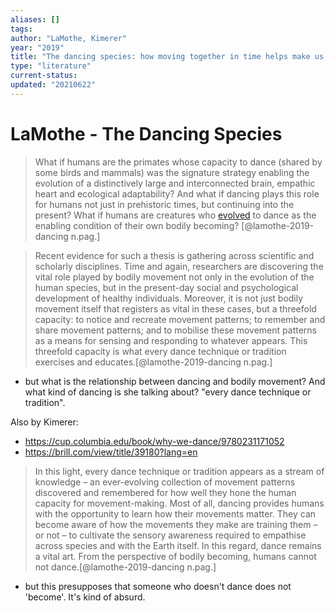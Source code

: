 ```yaml
---
aliases: []
tags: 
author: "LaMothe, Kimerer"
year: "2019"
title: "The dancing species: how moving together in time helps make us human"
type: "literature"
current-status: 
updated: "20210622"
---
```



# LaMothe - The Dancing Species

> What if humans are the primates whose capacity to dance (shared by some birds and mammals) was the signature strategy enabling the evolution of a distinctively large and interconnected brain, empathic heart and ecological adaptability? And what if dancing plays this role for humans not just in prehistoric times, but continuing into the present? What if humans are creatures who [evolved](https://aeon.co/videos/dance-seems-to-be-the-ultimate-frivolity-how-did-it-become-a-human-necessity) to dance as the enabling condition of their own bodily becoming? [@lamothe-2019-dancing n.pag.]

> Recent evidence for such a thesis is gathering across scientific and scholarly disciplines. Time and again, researchers are discovering the vital role played by bodily movement not only in the evolution of the human species, but in the present-day social and psychological development of healthy individuals. Moreover, it is not just bodily movement itself that registers as vital in these cases, but a threefold capacity: to notice and recreate movement patterns; to remember and share movement patterns; and to mobilise these movement patterns as a means for sensing and responding to whatever appears. This threefold capacity is what every dance technique or tradition exercises and educates.[@lamothe-2019-dancing n.pag.]

- but what is the relationship between dancing and bodily movement? And what kind of dancing is she talking about? "every dance technique or tradition".

Also by Kimerer: 

- <https://cup.columbia.edu/book/why-we-dance/9780231171052>
- <https://brill.com/view/title/39180?lang=en>

>In this light, every dance technique or tradition appears as a stream of knowledge – an ever-evolving collection of movement patterns discovered and remembered for how well they hone the human capacity for movement-making. Most of all, dancing provides humans with the opportunity to learn how their movements matter. They can become aware of how the movements they make are training them – or not – to cultivate the sensory awareness required to empathise across species and with the Earth itself. In this regard, dance remains a vital art. From the perspective of bodily becoming, humans cannot not dance.[@lamothe-2019-dancing n.pag.]

- but this presupposes that someone who doesn't dance does not 'become'. It's kind of absurd. 